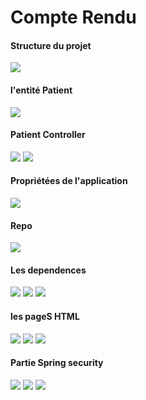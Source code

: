 <h1>Compte Rendu</h1>
<h4>Structure du projet</h4>
<img src="C:\Users\PC\Documents\4MiageS2\patient-mvc\captures\capture_jee\Capture.PNG">

<h4>l'entité Patient</h4>
<img src="C:\Users\PC\Documents\4MiageS2\patient-mvc\captures\capture_jee\entities.PNG">

<h4>Patient Controller</h4>
<img src="C:\Users\PC\Documents\4MiageS2\patient-mvc\captures\capture_jee\patientcontroller1.PNG">
<img src="C:\Users\PC\Documents\4MiageS2\patient-mvc\captures\capture_jee\patientcontroller2.PNG">

<h4>Propriétées de l'application</h4>
<img src="C:\Users\PC\Documents\4MiageS2\patient-mvc\captures\capture_jee\appproperties.PNG">

<h4>Repo</h4>
<img src="C:\Users\PC\Documents\4MiageS2\patient-mvc\captures\capture_jee\repositories.PNG">
<h4>Les dependences</h4>
<img src="C:\Users\PC\Documents\4MiageS2\patient-mvc\captures\capture_jee\dependencies1.PNG">
<img src="C:\Users\PC\Documents\4MiageS2\patient-mvc\captures\capture_jee\dependecies2.PNG">
<img src="C:\Users\PC\Documents\4MiageS2\patient-mvc\captures\capture_jee\dependencies3.PNG">

<h4>les pageS HTML</h4>
<img src="C:\Users\PC\Documents\4MiageS2\patient-mvc\captures\capture_jee\template1.PNG">
<img src="C:\Users\PC\Documents\4MiageS2\patient-mvc\captures\capture_jee\formpatient.PNG">
<img src="C:\Users\PC\Documents\4MiageS2\patient-mvc\captures\capture_jee\editpatient.PNG">

<h4>Partie Spring security</h4>
<img src="C:\Users\PC\Documents\4MiageS2\patient-mvc\captures\capture_jee\securityconfig.PNG">
<img src="C:\Users\PC\Documents\4MiageS2\patient-mvc\captures\capture_jee\securitycontroller.PNG">
<img src="C:\Users\PC\Documents\4MiageS2\patient-mvc\captures\capture_jee\authorizedhtml.PNG">
